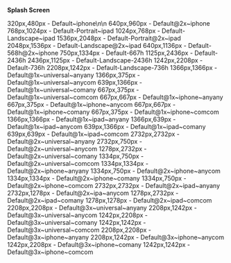 **Splash Screen**

320px,480px - Default\~iphone\n\n
640px,960px - Default@2x\~iphone
768px,1024px - Default-Portrait\~ipad
1024px,768px - Default-Landscape\~ipad
1536px,2048px - Default-Portrait@2x\~ipad
2048px,1536px - Default-Landscape@2x\~ipad
640px,1136px - Default-568h@2x\~iphone
750px,1334px - Default-667h
1125px,2436px - Default-2436h
2436px,1125px - Default-Landscape-2436h
1242px,2208px - Default-736h
2208px,1242px - Default-Landscape-736h
1366px,1366px - Default@1x~universal\~anyany
1366px,375px - Default@1x~universal\~anycom
639px,1366px - Default@1x~universal\~comany
667px,375px - Default@1x~universal\~comcom
667px,667px - Default@1x~iphone\~anyany
667px,375px - Default@1x~iphone\~anycom
667px,667px - Default@1x~iphone\~comany
667px,375px - Default@1x~iphone\~comcom
1366px,1366px - Default@1x~ipad\~anyany
1366px,639px - Default@1x~ipad\~anycom
639px,1366px - Default@1x~ipad\~comany
639px,639px - Default@1x~ipad\~comcom
2732px,2732px - Default@2x~universal\~anyany
2732px,750px - Default@2x~universal\~anycom
1278px,2732px - Default@2x~universal\~comany
1334px,750px - Default@2x~universal\~comcom
1334px,1334px - Default@2x~iphone\~anyany
1334px,750px - Default@2x~iphone\~anycom
1334px,1334px - Default@2x~iphone\~comany
1334px,750px - Default@2x~iphone\~comcom
2732px,2732px - Default@2x~ipad\~anyany
2732px,1278px - Default@2x~ipa\~anycom
1278px,2732px - Default@2x~ipad\~comany
1278px,1278px - Default@2x~ipad\~comcom
2208px,2208px - Default@3x~universal~anyany
2208px,1242px - Default@3x~universal\~anycom
1242px,2208px - Default@3x~universal\~comany
1242px,1242px - Default@3x~universal\~comcom
2208px,2208px - Default@3x~iphone\~anyany
2208px,1242px - Default@3x~iphone\~anycom
1242px,2208px - Default@3x~iphone\~comany
1242px,1242px - Default@3x~iphone\~comcom
